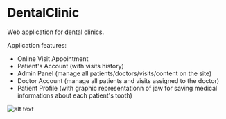 # DentalClinic
Web application for dental clinics. 

Application features:
- Online Visit Appointment
- Patient's Account (with visits history)
- Admin Panel (manage all patients/doctors/visits/content on the site)
- Doctor Account (manage all patients and visits assigned to the doctor)
- Patient Profile (with graphic representationn of jaw for saving medical informations about each patient's tooth)


![alt text](https://i.ibb.co/5kcCQgN/dentacare.jpg)
